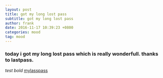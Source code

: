 ```yaml
---
layout: post
title: got my long lost pass
subtitle: got my long lost pass
author: frank
date: 2016-11-17 10:39:23 +0800
categories: mood
tag: mood
---
```

### today i got my long lost pass which is really wonderfull. thanks to lastpass.

*test bold*
[mylasspass](http://www.lastpass.com)
